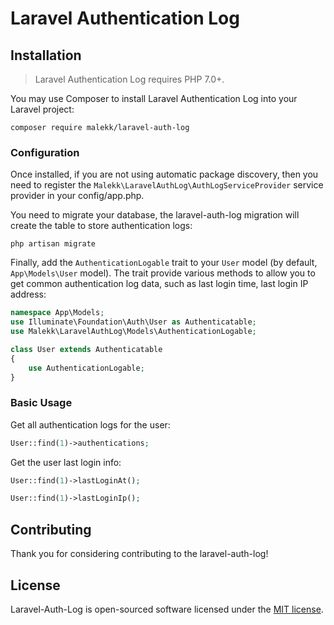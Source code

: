# Laravel Authentication Log

## Installation

> Laravel Authentication Log requires PHP 7.0+.

You may use Composer to install Laravel Authentication Log into your Laravel project:

    composer require malekk/laravel-auth-log

### Configuration

Once installed, if you are not using automatic package discovery, then you need to register the `Malekk\LaravelAuthLog\AuthLogServiceProvider` service provider in your config/app.php.

You need to migrate your database, the laravel-auth-log migration will create the table to store authentication logs:

    php artisan migrate

Finally, add the `AuthenticationLogable` trait to your `User` model (by default, `App\Models\User` model). The trait provide various methods to allow you to get common authentication log data, such as last login time, last login IP address:

```php
namespace App\Models;
use Illuminate\Foundation\Auth\User as Authenticatable;
use Malekk\LaravelAuthLog\Models\AuthenticationLogable;

class User extends Authenticatable
{
    use AuthenticationLogable;
}
```

### Basic Usage

Get all authentication logs for the user:

```php
User::find(1)->authentications;
```

Get the user last login info:

```php
User::find(1)->lastLoginAt();

User::find(1)->lastLoginIp();
```

## Contributing

Thank you for considering contributing to the laravel-auth-log!

## License

Laravel-Auth-Log is open-sourced software licensed under the [MIT license](http://opensource.org/licenses/MIT).
